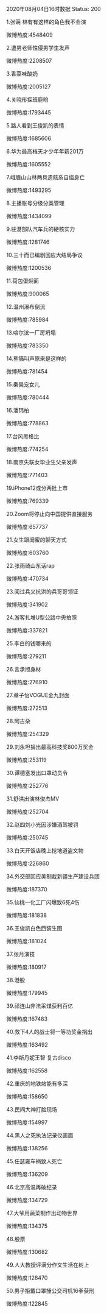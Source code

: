 2020年08月04日16时数据
Status: 200

1.张萌 林有有这样的角色我不会演

微博热度:4548409

2.遭男老师性侵男学生发声

微博热度:2208507

3.香菜味酸奶

微博热度:2005127

4.关晓彤探班鹿晗

微博热度:1793445

5.路人看到王俊凯的表情

微博热度:1685606

6.华为最高档天才少年年薪201万

微博热度:1605552

7.峨眉山山林两具遗骸系自缢身亡

微博热度:1493295

8.主播账号分级分类管理

微博热度:1434099

9.驻港部队汽车兵的硬核实力

微博热度:1281746

10.三十而已编剧回应大结局争议

微博热度:1200536

11.荷包蛋焖面

微博热度:900065

12.温州瀑布倒流

微博热度:785984

13.哈尔滨一厂房坍塌

微博热度:783350

14.熊猫叫声原来是这样的

微博热度:781454

15.秦昊宠女儿

微博热度:780444

16.潘玮柏

微博热度:778863

17.台风黑格比

微博热度:774254

18.南京失联女毕业生父亲发声

微博热度:771403

19.iPhone12或分两批上市

微博热度:769339

20.Zoom将停止向中国提供直接服务

微博热度:657737

21.女生跟闺蜜的聊天方式

微博热度:603760

22.张雨绮山东话rap

微博热度:470734

23.阅过兵又抗洪的兵哥哥领证

微博热度:341902

24.游客扎堆U型公路中央拍照

微博热度:337821

25.李白的钱哪来的

微博热度:279211

26.言承旭身材

微博热度:276910

27.章子怡VOGUE金九封面

微博热度:272513

28.阿古朵

微博热度:254329

29.刘永坦捐出最高科技奖800万奖金

微博热度:253119

30.谭德塞发出口罩动员令

微博热度:252776

31.舒淇出演林俊杰MV

微博热度:252704

32.赵四刘小光因涉嫌酒驾被罚

微博热度:250745

33.白天开饭店晚上挖地道盗文物

微博热度:226860

34.外交部回应美制裁新疆生产建设兵团

微博热度:187370

35.仙桃一化工厂闪爆致6死4伤

微博热度:181838

36.王俊凯白色西装生图

微博热度:181024

37.张月演技

微博热度:180917

38.港股

微博热度:179945

39.祁连山非法采煤获利百亿

微博热度:167483

40.救下4人的战士将一等功奖金捐出

微博热度:163492

41.李斯丹妮王智 复古disco

微博热度:162558

42.重庆的地铁站能有多深

微博热度:158650

43.民间大神打脸现场

微博热度:154997

44.黑人之死执法记录仪画面

微博热度:138256

45.任瑟雍车祸致人死亡

微博热度:136209

46.北京高温再破纪录

微博热度:134729

47.大爷用蔬菜制作出动物世界

微博热度:134375

48.股票

微博热度:130682

49.人大教授评满分作文生活在树上

微博热度:128470

50.男子拒戴口罩捶公交司机16拳获刑

微博热度:122845


